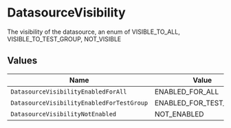 # DatasourceVisibility

The visibility of the datasource, an enum of VISIBLE_TO_ALL, VISIBLE_TO_TEST_GROUP, NOT_VISIBLE


## Values

| Name                                      | Value                                     |
| ----------------------------------------- | ----------------------------------------- |
| `DatasourceVisibilityEnabledForAll`       | ENABLED_FOR_ALL                           |
| `DatasourceVisibilityEnabledForTestGroup` | ENABLED_FOR_TEST_GROUP                    |
| `DatasourceVisibilityNotEnabled`          | NOT_ENABLED                               |
